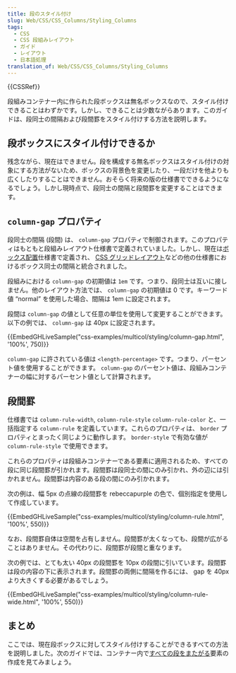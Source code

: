 ```yaml
---
title: 段のスタイル付け
slug: Web/CSS/CSS_Columns/Styling_Columns
tags:
  - CSS
  - CSS 段組みレイアウト
  - ガイド
  - レイアウト
  - 日本語処理
translation_of: Web/CSS/CSS_Columns/Styling_Columns
---
```

{{CSSRef}}

段組みコンテナー内に作られた段ボックスは無名ボックスなので、スタイル付けできることはわずかです。しかし、できることは少数ながらあります。このガイドは、段同士の間隔および段間罫をスタイル付けする方法を説明します。

## 段ボックスにスタイル付けできるか

残念ながら、現在はできません。段を構成する無名ボックスはスタイル付けの対象にする方法がないため、ボックスの背景色を変更したり、一段だけを他よりも広くしたりすることはできません。おそらく将来の版の仕様書でできるようになるでしょう。しかし現時点で、段同士の間隔と段間罫を変更することはできます。

## `column-gap` プロパティ

段同士の間隔 (段間) は、 `column-gap` プロパティで制御されます。このプロパティはもともと段組みレイアウト仕様書で定義されていました。しかし、現在は[ボックス配置](/ja/docs/Web/CSS/CSS_Box_Alignment)仕様書で定義され、 [CSS グリッドレイアウト](/ja/docs/Web/CSS/CSS_Grid_Layout/Box_Alignment_in_CSS_Grid_Layout)などの他の仕様書におけるボックス同士の間隔と統合されました。

段組みにおける `column-gap` の初期値は `1em` です。つまり、段同士は互いに接しません。他のレイアウト方法では、 `column-gap` の初期値は 0 です。キーワード値 “normal” を使用した場合、間隔は 1em に設定されます。

段間は `column-gap` の値として任意の単位を使用して変更することができます。以下の例では、 `column-gap` は 40px に設定されます。

{{EmbedGHLiveSample("css-examples/multicol/styling/column-gap.html", '100%', 750)}}

`column-gap` に許されている値は `<length-percentage>` です。つまり、パーセント値を使用することができます。 `column-gap` のパーセント値は、段組みコンテナーの幅に対するパーセント値として計算されます。

## 段間罫

仕様書では `column-rule-width`, `column-rule-style` `column-rule-color` と、一括指定する `column-rule` を定義しています。これらのプロパティは、 `border` プロパティとまったく同じように動作します。 `border-style` で有効な値が `column-rule-style` で使用できます。

これらのプロパティは段組みコンテナーである要素に適用されるため、すべての段に同じ段間罫が引かれます。段間罫は段同士の間にのみ引かれ、外の辺には引かれません。段間罫は内容のある段の間にのみ引かれます。

次の例は、幅 5px の点線の段間罫を rebeccapurple の色で、個別指定を使用して作成しています。

{{EmbedGHLiveSample("css-examples/multicol/styling/column-rule.html", '100%', 550)}}

なお、段間罫自体は空間を占有しません。段間罫が太くなっても、段間が広がることはありません。その代わりに、段間罫が段間と重なります。

次の例では、とても太い 40px の段間罫を 10px の段間に引いています。段間罫は段の内容の下に表示されます。段間罫の両側に間隔を作るには、 gap を 40px より大きくする必要があるでしょう。

{{EmbedGHLiveSample("css-examples/multicol/styling/column-rule-wide.html", '100%', 550)}}

## まとめ

ここでは、現在段ボックスに対してスタイル付けすることができるすべての方法を説明しました。次のガイドでは、コンテナー内で[すべての段をまたがる](/ja/docs/Web/CSS/CSS_Columns/Spanning_Columns)要素の作成を見てみましょう。
